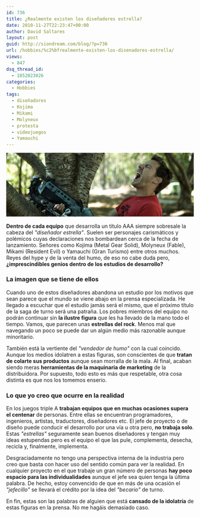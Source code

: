 ```yaml
---
id: 736
title: ¿Realmente existen los diseñadores estrella?
date: 2010-11-27T22:23:47+00:00
author: David Saltares
layout: post
guid: http://siondream.com/blog/?p=736
url: /hobbies/%c2%bfrealmente-existen-los-disenadores-estrella/
views:
  - 847
dsq_thread_id:
  - 1852023026
categories:
  - Hobbies
tags:
  - diseñadores
  - Kojima
  - Mikami
  - Molyneux
  - protesta
  - videojuegos
  - Yamauchi
---
```


![cliff.jpg](/img/wp/cliff.jpg)

**Dentro de cada equipo** que desarrolla un título AAA siempre sobresale la cabeza del *"diseñador estrella"*. Suelen ser personajes carismáticos y polémicos cuyas declaraciones nos bombardean cerca de la fecha de lanzamiento. Señores como Kojima (Metal Gear Solid), Molyneux (Fable), Mikami (Resident Evil) o Yamauchi (Gran Turismo) entre otros muchos. Reyes del hype y de la venta del humo, de eso no cabe duda pero, **¿imprescindibles genios dentro de los estudios de desarrollo?**

### La imagen que se tiene de ellos

Cuando uno de estos diseñadores abandona un estudio por los motivos que sean parece que el mundo se viene abajo en la prensa especializada. He llegado a escuchar que el estudio jamás será el mismo, que el próximo título de la saga de turno será una patraña. Los pobres miembros del equipo no podrán continuar sin **la ilustre figura** que les ha llevado de la mano todo el tiempo. Vamos, que parecen unas **estrellas del rock**. Menos mal que navegando un poco se puede dar un algún medio más razonable aunque minoritario.

También está la vertiente del *"vendedor de humo"* con la cual coincido. Aunque los medios idolatren a estas figuras, son conscientes de que **tratan de colarte sus productos** aunque sean morralla de la mala. Al final, acaban siendo meras **herramientas de la maquinaria de marketing** de la distribuidora. Por supuesto, todo esto es más que respetable, otra cosa distinta es que nos los tomemos enserio.

### Lo que yo creo que ocurre en la realidad

En los juegos triple A **trabajan equipos que en muchas ocasiones supera el centenar** de personas. Entre ellas se encuentran programadores, ingenieros, artistas, traductores, diseñadores etc. El jefe de proyecto o de diseño puede conducir el desarrollo por una vía u otra pero, **no trabaja solo**. Estas *"estrellas"* seguramente sean buenos diseñadores y tengan muy ideas estupendas pero es el equipo el que las pule, complementa, desecha, recicla y, finalmente, implementa.

Desgraciadamente no tengo una perspectiva interna de la industria pero creo que basta con hacer uso del sentido común para ver la realidad. En cualquier proyecto en el que trabaje un gran número de personas **hay poco espacio para las individualidades** aunque el jefe sea quien tenga la última palabra. De hecho, estoy convencido de que en más de una ocasión el *"jefecillo"* se llevará el crédito por la idea del *"becario"* de turno.

En fin, estas son las palabras de alguien que está **cansado de la idolatría** de estas figuras en la prensa. No me hagáis demasiado caso.